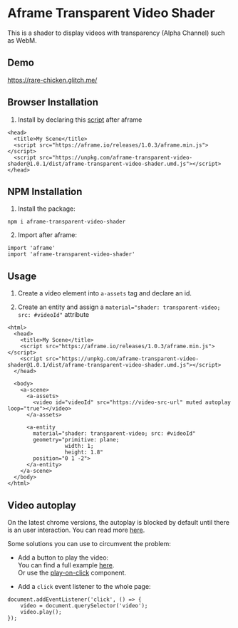 # Aframe Transparent Video Shader

This is a shader to display videos with transparency (Alpha Channel) such as WebM.

## Demo

https://rare-chicken.glitch.me/

## Browser Installation

1. Install by declaring this [script](./dist/aframe-transparent-video-shader.umd.js) after aframe

```
<head>
  <title>My Scene</title>
  <script src="https://aframe.io/releases/1.0.3/aframe.min.js"></script>
  <script src="https://unpkg.com/aframe-transparent-video-shader@1.0.1/dist/aframe-transparent-video-shader.umd.js"></script>
</head>
```

## NPM Installation

1. Install the package:
```
npm i aframe-transparent-video-shader
```

2. Import after aframe:
```
import 'aframe'
import 'aframe-transparent-video-shader'
```

## Usage

1. Create a video element into `a-assets` tag and declare an id.

2. Create an entity and assign a `material="shader: transparent-video; src: #videoId"` attribute

```
<html>
  <head>
    <title>My Scene</title>
    <script src="https://aframe.io/releases/1.0.3/aframe.min.js"></script>
    <script src="https://unpkg.com/aframe-transparent-video-shader@1.0.1/dist/aframe-transparent-video-shader.umd.js"></script>
  </head>

  <body>
    <a-scene>
      <a-assets>
        <video id="videoId" src="https://video-src-url" muted autoplay loop="true"></video>
      </a-assets>
      
      <a-entity
        material="shader: transparent-video; src: #videoId"
        geometry="primitive: plane;
                  width: 1;
                  height: 1.8"
        position="0 1 -2">
      </a-entity>
    </a-scene>
  </body>
</html>
```

## Video autoplay

On the latest chrome versions, the autoplay is blocked by default until there is an user interaction.
You can read more [here](https://aframe.io/docs/1.2.0/components/material.html#video-textures).

Some solutions you can use to circumvent the problem:

* Add a button to play the video:  
You can find a full example [here](https://github.com/aframevr/aframe/blob/master/examples/test/video/index.html).  
Or use the [play-on-click](https://github.com/aframevr/aframe/blob/master/examples/js/play-on-click.js) component.

* Add a `click` event listener to the whole page:
```
document.addEventListener('click', () => {
    video = document.querySelector('video');
    video.play();
});
``` 